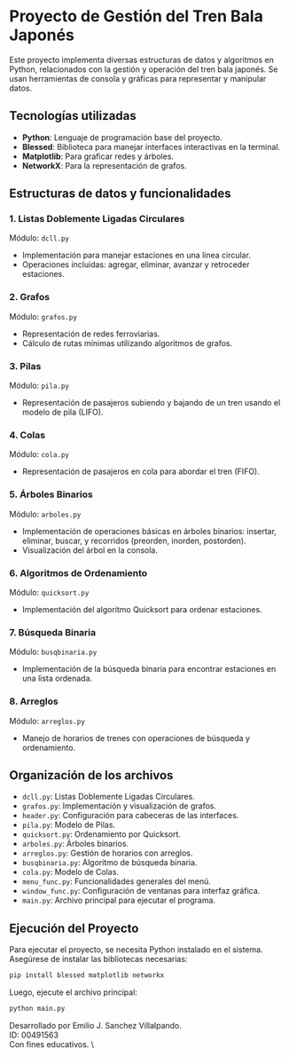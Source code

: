 # Proyecto de Gestión del Tren Bala Japonés

Este proyecto implementa diversas estructuras de datos y algoritmos en Python, relacionados con la gestión y operación del tren bala japonés. Se usan herramientas de consola y gráficas para representar y manipular datos.

## Tecnologías utilizadas

- **Python**: Lenguaje de programación base del proyecto.
- **Blessed**: Biblioteca para manejar interfaces interactivas en la terminal.
- **Matplotlib**: Para graficar redes y árboles.
- **NetworkX**: Para la representación de grafos.

## Estructuras de datos y funcionalidades

### 1. Listas Doblemente Ligadas Circulares
Módulo: `dcll.py`

- Implementación para manejar estaciones en una línea circular.
- Operaciones incluidas: agregar, eliminar, avanzar y retroceder estaciones.

### 2. Grafos
Módulo: `grafos.py`

- Representación de redes ferroviarias.
- Cálculo de rutas mínimas utilizando algoritmos de grafos.

### 3. Pilas
Módulo: `pila.py`

- Representación de pasajeros subiendo y bajando de un tren usando el modelo de pila (LIFO).

### 4. Colas
Módulo: `cola.py`

- Representación de pasajeros en cola para abordar el tren (FIFO).

### 5. Árboles Binarios
Módulo: `arboles.py`

- Implementación de operaciones básicas en árboles binarios: insertar, eliminar, buscar, y recorridos (preorden, inorden, postorden).
- Visualización del árbol en la consola.

### 6. Algoritmos de Ordenamiento
Módulo: `quicksort.py`

- Implementación del algoritmo Quicksort para ordenar estaciones.

### 7. Búsqueda Binaria
Módulo: `busqbinaria.py`

- Implementación de la búsqueda binaria para encontrar estaciones en una lista ordenada.

### 8. Arreglos
Módulo: `arreglos.py`

- Manejo de horarios de trenes con operaciones de búsqueda y ordenamiento.

## Organización de los archivos

- `dcll.py`: Listas Doblemente Ligadas Circulares.
- `grafos.py`: Implementación y visualización de grafos.
- `header.py`: Configuración para cabeceras de las interfaces.
- `pila.py`: Modelo de Pilas.
- `quicksort.py`: Ordenamiento por Quicksort.
- `arboles.py`: Árboles binarios.
- `arreglos.py`: Gestión de horarios con arreglos.
- `busqbinaria.py`: Algoritmo de búsqueda binaria.
- `cola.py`: Modelo de Colas.
- `menu_func.py`: Funcionalidades generales del menú.
- `window_func.py`: Configuración de ventanas para interfaz gráfica.
- `main.py`: Archivo principal para ejecutar el programa.

## Ejecución del Proyecto

Para ejecutar el proyecto, se necesita Python instalado en el sistema. Asegúrese de instalar las bibliotecas necesarias:

```bash
pip install blessed matplotlib networkx

```
Luego, ejecute el archivo principal:
```bash
python main.py

```

Desarrollado por Emilio J. Sanchez Villalpando.\
ID: 00491563\
Con fines educativos. \


